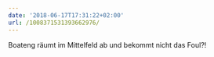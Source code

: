 ```yaml
---
date: '2018-06-17T17:31:22+02:00'
url: /1008371531393662976/
---
```

Boateng räumt im Mittelfeld ab und bekommt nicht das Foul?!
